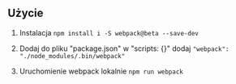 ## Użycie

1. Instalacja
    `npm install i -S webpack@beta --save-dev`

2. Dodaj do pliku "package.json" w "scripts: {<TU>}" dodaj `"webpack": "./node_modules/.bin/webpack"`

3. Uruchomienie webpack lokalnie `npm run webpack`